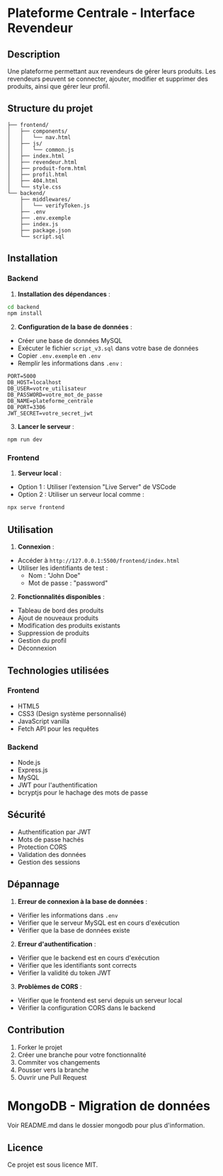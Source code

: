 # Plateforme Centrale - Interface Revendeur

## Description

Une plateforme permettant aux revendeurs de gérer leurs produits. Les revendeurs peuvent se connecter, ajouter, modifier et supprimer des produits, ainsi que gérer leur profil.

## Structure du projet

```
├── frontend/
│   ├── components/
│   │   └── nav.html
│   ├── js/
│   │   └── common.js
│   ├── index.html
│   ├── revendeur.html
│   ├── produit-form.html
│   ├── profil.html
│   ├── 404.html
│   └── style.css
└── backend/
    ├── middlewares/
    │   └── verifyToken.js
    ├── .env
    ├── .env.exemple
    ├── index.js
    ├── package.json
    └── script.sql
```

## Installation

### Backend

1. **Installation des dépendances** :
```bash
cd backend
npm install
```

2. **Configuration de la base de données** :
- Créer une base de données MySQL
- Exécuter le fichier `script_v3.sql` dans votre base de données
- Copier `.env.exemple` en `.env`
- Remplir les informations dans `.env` :
```env
PORT=5000
DB_HOST=localhost
DB_USER=votre_utilisateur
DB_PASSWORD=votre_mot_de_passe
DB_NAME=plateforme_centrale
DB_PORT=3306
JWT_SECRET=votre_secret_jwt
```

3. **Lancer le serveur** :
```bash
npm run dev
```

### Frontend

1. **Serveur local** :
- Option 1 : Utiliser l'extension "Live Server" de VSCode
- Option 2 : Utiliser un serveur local comme :
```bash
npx serve frontend
```

## Utilisation

1. **Connexion** :
- Accéder à `http://127.0.0.1:5500/frontend/index.html`
- Utiliser les identifiants de test :
  - Nom : "John Doe"
  - Mot de passe : "password"

2. **Fonctionnalités disponibles** :
- Tableau de bord des produits
- Ajout de nouveaux produits
- Modification des produits existants
- Suppression de produits
- Gestion du profil
- Déconnexion

## Technologies utilisées

### Frontend
- HTML5
- CSS3 (Design système personnalisé)
- JavaScript vanilla
- Fetch API pour les requêtes

### Backend
- Node.js
- Express.js
- MySQL
- JWT pour l'authentification
- bcryptjs pour le hachage des mots de passe

## Sécurité

- Authentification par JWT
- Mots de passe hachés
- Protection CORS
- Validation des données
- Gestion des sessions

## Dépannage

1. **Erreur de connexion à la base de données** :
- Vérifier les informations dans `.env`
- Vérifier que le serveur MySQL est en cours d'exécution
- Vérifier que la base de données existe

2. **Erreur d'authentification** :
- Vérifier que le backend est en cours d'exécution
- Vérifier que les identifiants sont corrects
- Vérifier la validité du token JWT

3. **Problèmes de CORS** :
- Vérifier que le frontend est servi depuis un serveur local
- Vérifier la configuration CORS dans le backend

## Contribution

1. Forker le projet
2. Créer une branche pour votre fonctionnalité
3. Commiter vos changements
4. Pousser vers la branche
5. Ouvrir une Pull Request

# MongoDB - Migration de données
Voir README.md dans le dossier mongodb pour plus d'information.

## Licence

Ce projet est sous licence MIT.
